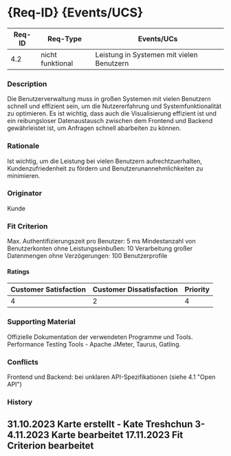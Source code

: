 # {Req-ID} {Events/UCS}

| Req-ID | Req-Type         | Events/UCs                                |
|--------|------------------|-------------------------------------------|
| 4.2    | nicht funktional | Leistung in Systemen mit vielen Benutzern |

### Description
Die Benutzerverwaltung muss in großen Systemen mit vielen Benutzern  schnell und effizient sein, um die Nutzererfahrung und Systemfunktionalität zu optimieren.
Es ist wichtig, dass auch die Visualisierung effizient ist und ein reibungsloser Datenaustausch zwischen dem Frontend und Backend gewährleistet ist, um Anfragen schnell abarbeiten zu können.
### Rationale
Ist wichtig, um die Leistung bei vielen Benutzern aufrechtzuerhalten, Kundenzufriedenheit zu fördern und Benutzerunannehmlichkeiten zu minimieren.

### Originator
Kunde

### Fit Criterion
Max. Authentifizierungszeit pro Benutzer: 5 ms
Mindestanzahl von Benutzerkonten ohne Leistungseinbußen: 10
Verarbeitung großer Datenmengen ohne Verzögerungen: 100 Benutzerprofile

#### Ratings
| Customer Satisfaction | Customer Dissatisfaction | Priority |
|-----------------------|--------------------------|----------|
| 4                     | 2                        | 4        |

### Supporting Material
Offizielle Dokumentation der verwendeten Programme und Tools.
Performance Testing Tools - Apache JMeter, Taurus, Gatling. 

### Conflicts
Frontend und Backend: bei unklaren API-Spezifikationen (siehe 4.1 "Open API")

### History

31.10.2023 Karte erstellt - Kate Treshchun 
3-4.11.2023 Karte bearbeitet
17.11.2023 Fit Criterion bearbeitet
---
